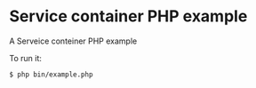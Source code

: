 Service container PHP example
==============

A Serveice conteiner PHP example

To run it:

```
$ php bin/example.php
```

